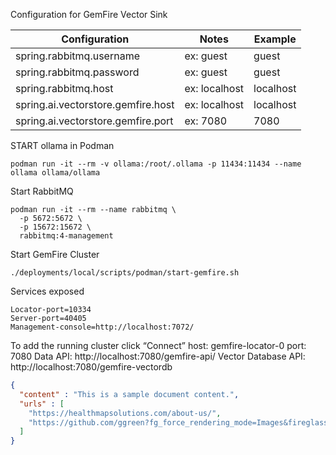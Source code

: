 
Configuration for GemFire Vector Sink

| Configuration                      | Notes         | Example   |
|------------------------------------|---------------|-----------|
| spring.rabbitmq.username           | ex: guest     | guest     |
| spring.rabbitmq.password           | ex: guest     | guest     |
| spring.rabbitmq.host               | ex: localhost | localhost |
| spring.ai.vectorstore.gemfire.host | ex: localhost | localhost |
| spring.ai.vectorstore.gemfire.port | ex: 7080      | 7080      |


START ollama in Podman

```shell
podman run -it --rm -v ollama:/root/.ollama -p 11434:11434 --name ollama ollama/ollama
```


Start RabbitMQ

```shell
podman run -it --rm --name rabbitmq \
  -p 5672:5672 \
  -p 15672:15672 \
  rabbitmq:4-management
```



Start GemFire Cluster

```shell
./deployments/local/scripts/podman/start-gemfire.sh
```


Services exposed
```shell
Locator-port=10334
Server-port=40405
Management-console=http://localhost:7072/
```


To add the running cluster
click “Connect”
host: gemfire-locator-0
port: 7080
Data API: http://localhost:7080/gemfire-api/
Vector Database API: http://localhost:7080/gemfire-vectordb


```json
{
  "content" : "This is a sample document content.",
  "urls" : [ 
    "https://healthmapsolutions.com/about-us/",
    "https://github.com/ggreen?fg_force_rendering_mode=Images&fireglass_rsn=true#fireglass_params&tabid=a2c8ae713fb7ae4e&start_with_session_counter=2&application_server_address=isolation-3-us-east4.prod.fire.glass"
  ]
}
```